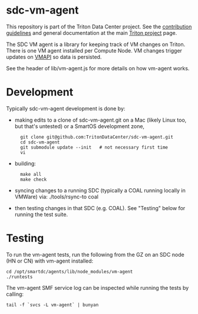<!--
    This Source Code Form is subject to the terms of the Mozilla Public
    License, v. 2.0. If a copy of the MPL was not distributed with this
    file, You can obtain one at http://mozilla.org/MPL/2.0/.
-->

<!--
    Copyright 2019 Joyent, Inc.
    Copyright 2024 MNX Cloud, Inc.
-->


# sdc-vm-agent

This repository is part of the Triton Data Center project. See the [contribution
guidelines](https://github.com/TritonDataCenter/triton/blob/master/CONTRIBUTING.md)
and general documentation at the main
[Triton project](https://github.com/TritonDataCenter/triton) page.

The SDC VM agent is a library for keeping track of VM changes on Triton.
There is one VM agent installed per Compute Node. VM changes trigger updates
on [VMAPI](https://github.com/TritonDataCenter/sdc-vmapi) so data is persisted.

See the header of lib/vm-agent.js for more details on how vm-agent works.


# Development

Typically sdc-vm-agent development is done by:

- making edits to a clone of sdc-vm-agent.git on a Mac (likely Linux too, but
  that's untested) or a SmartOS development zone,

        git clone git@github.com:TritonDataCenter/sdc-vm-agent.git
        cd sdc-vm-agent
        git submodule update --init   # not necessary first time
        vi

- building:

        make all
        make check

- syncing changes to a running SDC (typically a COAL running locally in VMWare)
  via:
        ./tools/rsync-to coal

- then testing changes in that SDC (e.g. COAL).
  See "Testing" below for running the test suite.


# Testing

To run the vm-agent tests, run the following from the GZ on an SDC node (HN or
CN) with vm-agent installed:

    cd /opt/smartdc/agents/lib/node_modules/vm-agent
    ./runtests

The vm-agent SMF service log can be inspected while running the tests by calling:

    tail -f `svcs -L vm-agent` | bunyan
